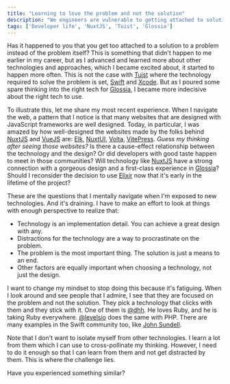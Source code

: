 ```yaml
---
title: "Learning to love the problem and not the solution"
description: "We engineers are vulnerable to getting attached to solutions instead of problems. In this post, I share my experience with this and how I'm trying to change it."
tags: ['Developer life', 'NuxtJS', 'Tuist', 'Glossia']
---
```


Has it happened to you that you get too attached to a solution to a problem instead of the problem itself?
This is something that didn't happen to me earlier in my career,
but as I advanced and learned more about other technologies and approaches,
which I became excited about,
it started to happen more often.
This is not the case with [Tuist](https://tuist.io/) where the technology required to solve the problem is set, [Swift](https://en.wikipedia.org/wiki/Swift_(programming_language)) and [Xcode](https://developer.apple.com/xcode/).
But as I poured some spare thinking into the right tech for [Glossia](https://github.com/glossia/glossia),
I became more indecisive about the right tech to use.

To illustrate this, let me share my most recent experience.
When I navigate the web, a pattern that I notice is that many websites that are designed with JavaScript frameworks are well designed.
Today, in particular, I was amazed by how well-designed the websites made by the folks behind [NuxtJS](https://nuxt.com/) and [VueJS](https://vuejs.org/) are: [Elk](https://elk.zone), [NuxtUI](https://ui.nuxt.com/getting-started), [Volta](https://volta.net), [VitePress](https://vitepress.dev/).
*Guess my thinking after seeing those websites?*
Is there a cause-effect relationship between the technology and the design?
Or did developers with good taste happen to meet in those communities?
Will technology like [NuxtJS](https://nuxt.com/) have a strong connection with a gorgeous design and a first-class experience in [Glossia](https://glossia.ai)?
Should I reconsider the decision to use [Elixir](https://elixir-lang.org/) now that it's early in the lifetime of the project?

These are the questions that I mentally navigate when I'm exposed to new technologies.
And it's draining.
I have to make an effort to look at things with enough perspective to realize that:

- Technology is an implementation detail. You can achieve a great design with any.
- Distractions for the technology are a way to procrastinate on the problem.
- The problem is the most important thing. The solution is just a means to an end.
- Other factors are equally important when choosing a technology, not just the design.

I want to change my mindset to stop doing this because it's fatiguing.
When I look around and see people that I admire, I see that they are focused on the problem and not the solution.
They pick a technology that clicks with them and they stick with it.
One of them is [@dhh](https://x.com/dhh).
He loves Ruby, and he is taking Ruby everywhere.
[@levelsio](https://twitter.com/levelsio) does the same with PHP.
There are many examples in the Swift community too,
like [John Sundell](https://mastodon.social/@johnsundell).

Note that I don't want to isolate myself from other technologies.
I learn a lot from them which I can use to cross-pollinate my thinking.
However, I need to do it enough so that I can learn from them and not get distracted by them.
This is where the challenge lies.

Have you experienced something similar?



